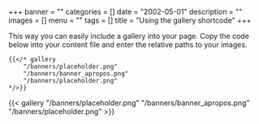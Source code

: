 +++
banner = ""
categories = []
date = "2002-05-01"
description = ""
images = []
menu = ""
tags = []
title = "Using the gallery shortcode"
+++

This way you can easily include a gallery into your page. Copy the code below into your content file and enter the relative paths to your images.

<!--more-->


    {{</* gallery
        "/banners/placeholder.png"
        "/banners/banner_apropos.png"
        "/banners/placeholder.png"
    */>}}

<p></p>

{{< gallery "/banners/placeholder.png" "/banners/banner_apropos.png" "/banners/placeholder.png" >}}
